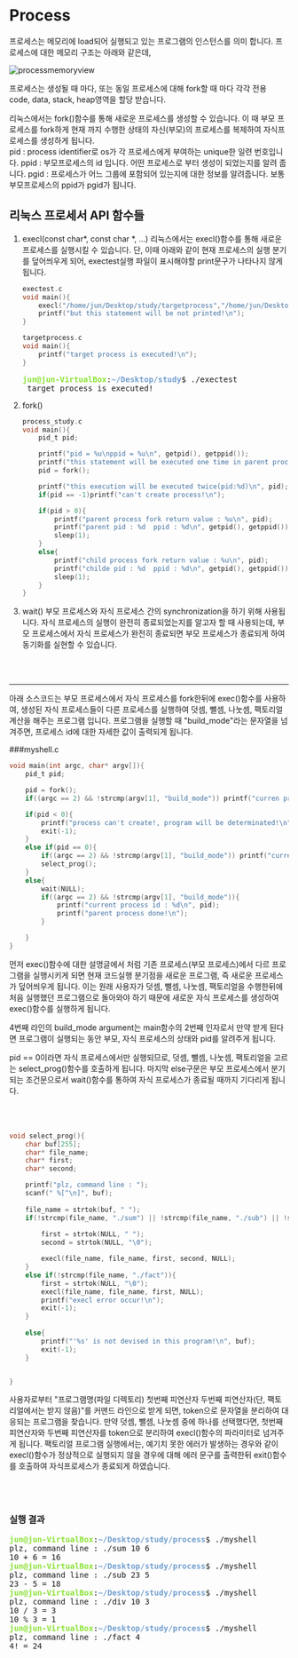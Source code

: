 # Process
프로세스는 메모리에 load되어 실행되고 있는 프로그램의 인스턴스를 의미 합니다. 프로세스에 대한 메모리 구조는 아래와 같은데,
	
![processmemoryview](./image/processmemoryview.jpg)

프로세스는 생성될 때 마다, 또는 동일 프로세스에 대해 fork할 때 마다 각각 전용 code, data, stack, heap영역을 할당 받습니다.

리눅스에서는 fork()함수를 통해 새로운 프로세스를 생성할 수 있습니다. 이 때 부모 프로세스를 fork하게 현재 까지 수행한 상태의 자신(부모)의 프로세스를
복제하여 자식프로세스를 생성하게 됩니다.  
pid : process identifier로 os가 각 프로세스에게 부여하는 unique한 일련 번호입니다.
ppid : 부모프로세스의 id 입니다. 어떤 프로세스로 부터 생성이 되었는지를 알려 줍니다.
pgid : 프로세스가 어느 그룹에 포함되어 있는지에 대한 정보를 알려줍니다. 보통 부모프로세스의 ppid가 pgid가 됩니다.

## 리눅스 프로세서 API 함수들

1. execl(const char*, const char *, ...)
	리눅스에서는 execl()함수를 통해 새로운 프로세스를 실행시킬 수 있습니다.
	단, 이때 아래와 같이 현재 프로세스의 실행 분기를 덮어씌우게 되어, exectest실행 파일이 표시해야할 print문구가 나타나지 않게 됩니다.
	
	```c
	exectest.c
	void main(){
		execl("/home/jun/Desktop/study/targetprocess","/home/jun/Desktop/study/targetprocess" , NULL);
		printf("but this statement will be not printed!\n");
	}
	```
	
	```c
	targetprocess.c
	void main(){
		printf("target process is executed!\n");
	}
	```
	<pre><font color="#8AE234"><b>jun@jun-VirtualBox</b></font>:<font color="#729FCF"><b>~/Desktop/study</b></font>$ ./exectest
	target process is executed!</pre>

2. fork()
	```c
	process_study.c
	void main(){
		pid_t pid;
	
		printf("pid = %u\nppid = %u\n", getpid(), getppid());
		printf("this statement will be executed one time in parent process\n");
		pid = fork();
	
		printf("this execution will be executed twice(pid:%d)\n", pid);
		if(pid == -1)printf("can't create process!\n");

		if(pid > 0){
			printf("parent process fork return value : %u\n", pid);
			printf("parent pid : %d  ppid : %d\n", getpid(), getppid());
			sleep(1);
		}
		else{
			printf("child process fork return value : %u\n", pid);
			printf("childe pid : %d  ppid : %d\n", getpid(), getppid());
			sleep(1);
		}
	}
	```
	
3. wait()
	부모 프로세스와 자식 프로세스 간의 synchronization을 하기 위해 사용됩니다. 자식 프로세스의 실행이 완전히 종료되었는지를 알고자 할 때 사용되는데,
	부모 프로세스에서 자식 프로세스가 완전히 종료되면 부모 프로세스가 종료되게 하여 동기화를 실현할 수 있습니다.
	
<br>
<br>

***

아래 소스코드는 부모 프로세스에서 자식 프로세스를 fork한뒤에 exec()함수를 사용하여, 생성된 자식 프로세스들이 다른 프로세스를 실행하여 덧셈, 뺄셈, 나눗셈, 팩토리얼 계산을
해주는 프로그램 입니다.
프로그램을 실행할 때 "build_mode"라는 문자열을 넘겨주면, 프로세스 id에 대한 자세한 값이 출력되게 됩니다.

###myshell.c
```c
void main(int argc, char* argv[]){	
	pid_t pid;

	pid = fork();
	if((argc == 2) && !strcmp(argv[1], "build_mode")) printf("curren process id(after fork() call) : %d\n", pid);

	if(pid < 0){
		printf("process can't create!, program will be determinated!\n");
		exit(-1);
	}
	else if(pid == 0){
		if((argc == 2) && !strcmp(argv[1], "build_mode")) printf("current process id : %d\n", pid);
		select_prog();
	}
	else{
		wait(NULL);
		if((argc == 2) && !strcmp(argv[1], "build_mode")){
			printf("current process id : %d\n", pid);
			printf("parent process done!\n");
		}

	}
}
```
먼저 exec()함수에 대한 설명글에서 처럼 기존 프로세스(부모 프로세스)에서 다르 프로그램을 실행시키게 되면 현재 코드실행 분기점을 새로운 프로그램, 즉 새로운 프로세스가 덮어씌우게
됩니다. 이는 원래 사용자가 덧셈, 뺄셈, 나눗셈, 팩토리얼을 수행한뒤에 처음 실행했던 프로그램으로 돌아와야 하기 때문에 새로운 자식 프로세스를 생성하여 exec()함수를 실행하게 됩니다.

4번째 라인의 build_mode argument는 main함수의 2번째 인자로서 만약 받게 된다면 프로그램이 실행되는 동안 부모, 자식 프로세스의 상태와 pid를 알려주게 됩니다.

pid == 0이라면 자식 프로세스에서만 실행되므로, 덧셈, 뺄셈, 나눗셈, 팩토리얼을 고르는 select_prog()함수를 호출하게 됩니다. 마지막 else구문은 부모 프로세스에서 분기되는
조건문으로서 wait()함수를 통하여 자식 프로세스가 종료될 때까지 기다리게 됩니다.
<br>
<br>
<br>
<br>

```c
void select_prog(){
	char buf[255];
	char* file_name;
	char* first;
	char* second;

	printf("plz, command line : ");
	scanf(" %[^\n]", buf);
	
	file_name = strtok(buf, " ");
	if(!strcmp(file_name, "./sum") || !strcmp(file_name, "./sub") || !strcmp(file_name, "./div")){
		
		first = strtok(NULL, " ");
		second = strtok(NULL, "\0");

		execl(file_name, file_name, first, second, NULL);
	}
	else if(!strcmp(file_name, "./fact")){
		first = strtok(NULL, "\0");
		execl(file_name, file_name, first, NULL);
		printf("execl error occur!\n");
		exit(-1);
	}
	
	else{
		printf("'%s' is not devised in this program!\n", buf);
		exit(-1);
	}


}
```
사용자로부터 "프로그램명(파일 디렉토리) 첫번째 피연산자 두번째 피연산자(단, 팩토리얼에서는 받지 않음)"를 커맨드 라인으로 받게 되면, token으로 문자열을 분리하여 대응되는 프로그램을 찾습니다.
만약 덧셈, 뺄셈, 나눗셈 중에 하나를 선택했다면, 첫번째 피연산자와 두번째 피연산자를 token으로 분리하여 execl()함수의 파라미터로 넘겨주게 됩니다. 팩토리얼 프로그램 실행에서는, 예기치 
못한 에러가 발생하는 경우와 같이 execl()함수가 정상적으로 실행되지 않을 경우에 대해 에러 문구를 출력한뒤 exit()함수를 호출하여 자식프로세스가 종료되게 하였습니다.
<br>
<br>
<br>
<br>
### 실행 결과

<pre><font color="#8AE234"><b>jun@jun-VirtualBox</b></font>:<font color="#729FCF"><b>~/Desktop/study/process</b></font>$ ./myshell
plz, command line : ./sum 10 6
10 + 6 = 16
<font color="#8AE234"><b>jun@jun-VirtualBox</b></font>:<font color="#729FCF"><b>~/Desktop/study/process</b></font>$ ./myshell
plz, command line : ./sub 23 5
23 - 5 = 18
<font color="#8AE234"><b>jun@jun-VirtualBox</b></font>:<font color="#729FCF"><b>~/Desktop/study/process</b></font>$ ./myshell
plz, command line : ./div 10 3
10 / 3 = 3
10 % 3 = 1
<font color="#8AE234"><b>jun@jun-VirtualBox</b></font>:<font color="#729FCF"><b>~/Desktop/study/process</b></font>$ ./myshell
plz, command line : ./fact 4
4! = 24</pre>
